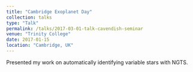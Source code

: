 ```yaml
---
title: "Cambridge Exoplanet Day"
collection: talks
type: "Talk"
permalink: /talks/2017-03-01-talk-cavendish-seminar
venue: "Trinity College"
date: 2017-01-15
location: "Cambridge, UK"
---
```


Presented my work on automatically identifying variable stars with NGTS.
